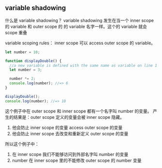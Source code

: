 ## variable shadowing

什么是 variable shadowing？
variable shadowing 发生在当一个 inner scope 的 variable 和 outer scope 的 的 variable 名字一样。这个的 variable 就会 scope 重叠

variable scoping rules：
inner scope 可以 access outer scope 的 variable。

```javascript
let number = 10;

function displayDouble() {
  //a new variable is defined with the same name as variable on line 1 - outer scope
  let number = 3;

  number *= 2;
  console.log(number); //=> 6
}

displayDouble();
console.log(number); //=> 10
```

这个例子中在 outer scope 和 inner scope 都有一个名字叫 number 的变量。
产生的结果是：outer scope 定义的变量会被 inner scope 隐藏。

1. 他会防止 inner scope 的变量 access outer scope 的变量
2. 他会防止 inner scope 去改变和重新定义 outer scope 的变量

所以这个例子中：

1. 在 inner scope 我们不能够访问到外部名字叫 number 的变量
2. number 在 inner scope 里的不能修改 outer scope 的 number 变量